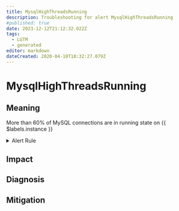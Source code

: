 ```yaml
---
title: MysqlHighThreadsRunning
description: Troubleshooting for alert MysqlHighThreadsRunning
#published: true
date: 2023-12-12T21:12:32.022Z
tags: 
  - LGTM
  - generated
editor: markdown
dateCreated: 2020-04-10T18:32:27.079Z
---
```


# MysqlHighThreadsRunning

## Meaning
[//]: # "Short paragraph that explains what the alert means"
More than 60% of MySQL connections are in running state on {{ $labels.instance }}

<details>
  <summary>Alert Rule</summary>

{{% rule "mysql/mysqld-exporter.yml" "MysqlHighThreadsRunning" %}}

<!-- Rule when generated

```yaml
alert: MysqlHighThreadsRunning
expr: max_over_time(mysql_global_status_threads_running[1m]) / mysql_global_variables_max_connections * 100 > 60
for: 2m
labels:
    severity: warning
annotations:
    summary: MySQL high threads running (instance {{ $labels.instance }})
    description: |-
        More than 60% of MySQL connections are in running state on {{ $labels.instance }}
          VALUE = {{ $value }}
          LABELS = {{ $labels }}
    runbook: https://github.com/srerun/prometheus-alerts/blob/main/content/runbooks/mysqld-exporter/MysqlHighThreadsRunning.md

```

-->

</details>


## Impact
[//]: # "What could / will happen if the alert is not addressed"



## Diagnosis
[//]: # "Steps to take to identify the cause of the problem"



## Mitigation
[//]: # "The steps necessary to resolve the alert"
